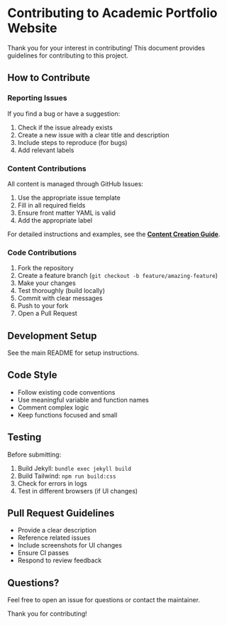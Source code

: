 # Contributing to Academic Portfolio Website

Thank you for your interest in contributing! This document provides guidelines for contributing to this project.

## How to Contribute

### Reporting Issues

If you find a bug or have a suggestion:

1. Check if the issue already exists
2. Create a new issue with a clear title and description
3. Include steps to reproduce (for bugs)
4. Add relevant labels

### Content Contributions

All content is managed through GitHub Issues:

1. Use the appropriate issue template
2. Fill in all required fields
3. Ensure front matter YAML is valid
4. Add the appropriate label

For detailed instructions and examples, see the **[Content Creation Guide](/docs/CONTENT_CREATION.md)**.

### Code Contributions

1. Fork the repository
2. Create a feature branch (`git checkout -b feature/amazing-feature`)
3. Make your changes
4. Test thoroughly (build locally)
5. Commit with clear messages
6. Push to your fork
7. Open a Pull Request

## Development Setup

See the main README for setup instructions.

## Code Style

- Follow existing code conventions
- Use meaningful variable and function names
- Comment complex logic
- Keep functions focused and small

## Testing

Before submitting:

1. Build Jekyll: `bundle exec jekyll build`
2. Build Tailwind: `npm run build:css`
3. Check for errors in logs
4. Test in different browsers (if UI changes)

## Pull Request Guidelines

- Provide a clear description
- Reference related issues
- Include screenshots for UI changes
- Ensure CI passes
- Respond to review feedback

## Questions?

Feel free to open an issue for questions or contact the maintainer.

Thank you for contributing!
